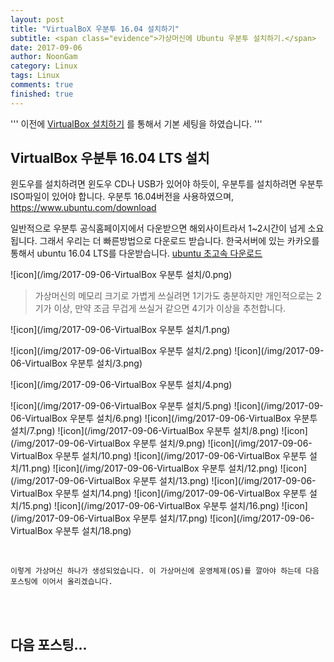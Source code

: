 ```yaml
---
layout: post
title: "VirtualBoX 우분투 16.04 설치하기"
subtitle: <span class="evidence">가상머신에 Ubuntu 우분투 설치하기.</span>
date: 2017-09-06
author: NoonGam
category: Linux
tags: Linux
comments: true
finished: true
---
```


'''
이전에 [VirtualBox 설치하기](https://wodonggun.github.io/wodonggun.github.io/linux/VirtualBox-%EC%84%A4%EC%B9%98%ED%95%98%EA%B8%B0.html)
를 통해서 기본 세팅을 하였습니다.
'''

## VirtualBox 우분투 16.04 LTS 설치


윈도우를 설치하려면 윈도우 CD나 USB가 있어야 하듯이,
우분투를 설치하려면 우분투 ISO파일이 있어야 합니다.
<span class="evidence">우분투 16.04버전을 사용하였으며,
https://www.ubuntu.com/download

 일반적으로 우분투 공식홈페이지에서 다운받으면 해외사이트라서 1~2시간이 넘게 소요됩니다.
그래서 우리는 더 빠른방법으로 다운로드 받습니다.
한국서버에 있는 카카오를 통해서 ubuntu 16.04 LTS를 다운받습니다.
[ubuntu 초고속 다운로드](http://mirror.kakao.com/ubuntu-releases/)




![icon](/img/2017-09-06-VirtualBox 우분투 설치/0.png)

> 가상머신의 메모리 크기로 가볍게 쓰실려면 1기가도 충분하지만 개인적으로는 2기가 이상,
만약 조금 무겁게 쓰실거 같으면 4기가 이상을 추천합니다.

![icon](/img/2017-09-06-VirtualBox 우분투 설치/1.png)

![icon](/img/2017-09-06-VirtualBox 우분투 설치/2.png)
![icon](/img/2017-09-06-VirtualBox 우분투 설치/3.png)

![icon](/img/2017-09-06-VirtualBox 우분투 설치/4.png)

![icon](/img/2017-09-06-VirtualBox 우분투 설치/5.png)
![icon](/img/2017-09-06-VirtualBox 우분투 설치/6.png)
![icon](/img/2017-09-06-VirtualBox 우분투 설치/7.png)
![icon](/img/2017-09-06-VirtualBox 우분투 설치/8.png)
![icon](/img/2017-09-06-VirtualBox 우분투 설치/9.png)
![icon](/img/2017-09-06-VirtualBox 우분투 설치/10.png)
![icon](/img/2017-09-06-VirtualBox 우분투 설치/11.png)
![icon](/img/2017-09-06-VirtualBox 우분투 설치/12.png)
![icon](/img/2017-09-06-VirtualBox 우분투 설치/13.png)
![icon](/img/2017-09-06-VirtualBox 우분투 설치/14.png)
![icon](/img/2017-09-06-VirtualBox 우분투 설치/15.png)
![icon](/img/2017-09-06-VirtualBox 우분투 설치/16.png)
![icon](/img/2017-09-06-VirtualBox 우분투 설치/17.png)
![icon](/img/2017-09-06-VirtualBox 우분투 설치/18.png)





<br>


    이렇게 가상머신 하나가 생성되었습니다. 이 가상머신에 운영체제(OS)를 깔아야 하는데 다음
    포스팅에 이어서 올리겠습니다.


<br><br>

## 다음 포스팅...

<br>
<br>
